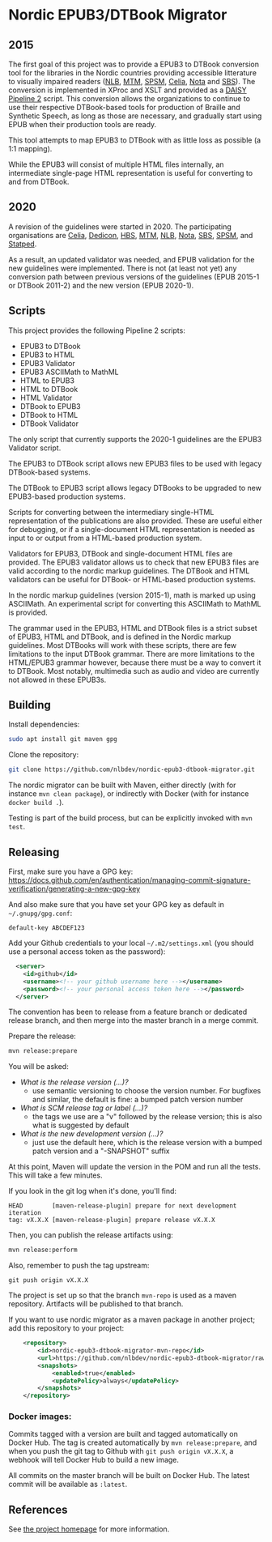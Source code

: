 Nordic EPUB3/DTBook Migrator
============================

## 2015

The first goal of this project was to provide a EPUB3 to DTBook conversion tool
for the libraries in the Nordic countries providing accessible litterature to
visually impaired readers ([NLB](http://www.nlb.no/), [MTM](http://mtm.se/),
[SPSM](http://www.spsm.se/),
[Celia](http://www.celia.fi/), [Nota](http://www.nota.nu/) and [SBS](http://sbs.ch/)).
The conversion is implemented in XProc and XSLT and provided as a
[DAISY Pipeline 2](http://www.daisy.org/pipeline2) script.
This conversion allows the organizations to continue to use their respective
DTBook-based tools for production of Braille and Synthetic Speech,
as long as those are necessary, and gradually start using EPUB when their
production tools are ready.

This tool attempts to map EPUB3 to DTBook with as little loss as possible (a 1:1 mapping).

While the EPUB3 will consist of multiple HTML files internally, an intermediate
single-page HTML representation is useful for converting to and from DTBook.

## 2020

A revision of the guidelines were started in 2020. The participating organisations are
[Celia](https://www.celia.fi/), [Dedicon](https://www.dedicon.nl/), [HBS](https://hbs.is/),
[MTM](https://mtm.se), [NLB](https://www.nlb.no/), [Nota](https://nota.dk/),
[SBS](https://www.sbs.ch/), [SPSM](https://www.spsm.se/), and [Statped](http://statped.no/).

As a result, an updated validator was needed, and EPUB validation for the new guidelines
were implemented. There is not (at least not yet) any conversion path between previous
versions of the guidelines (EPUB 2015-1 or DTBook 2011-2) and the new version (EPUB 2020-1).

## Scripts

This project provides the following Pipeline 2 scripts:

- EPUB3 to DTBook
- EPUB3 to HTML
- EPUB3 Validator
- EPUB3 ASCIIMath to MathML
- HTML to EPUB3
- HTML to DTBook
- HTML Validator
- DTBook to EPUB3
- DTBook to HTML
- DTBook Validator

The only script that currently supports the 2020-1 guidelines are
the EPUB3 Validator script.

The EPUB3 to DTBook script allows new EPUB3 files to be used
with legacy DTBook-based systems.

The DTBook to EPUB3 script allows legacy DTBooks to be upgraded to new
EPUB3-based production systems.

Scripts for converting between the intermediary single-HTML representation
of the publications are also provided. These are useful either for debugging,
or if a single-document HTML representation is needed as input to or output from
a HTML-based production system.

Validators for EPUB3, DTBook and single-document HTML files are provided.
The EPUB3 validator allows us to check that new EPUB3 files are valid according
to the nordic markup guidelines. The DTBook and HTML validators can be useful
for DTBook- or HTML-based production systems.

In the nordic markup guidelines (version 2015-1), math is marked up using ASCIIMath.
An experimental script for converting this ASCIIMath to MathML is provided.

The grammar used in the EPUB3, HTML and DTBook files is a strict subset of EPUB3, HTML and DTBook,
and is defined in the Nordic markup guidelines. Most DTBooks will work with these scripts,
there are few limitations to the input DTBook grammar. There are more limitations to the HTML/EPUB3
grammar however, because there must be a way to convert it to DTBook.
Most notably, multimedia such as audio and video are currently not allowed in these EPUB3s.

## Building

Install dependencies:

```bash
sudo apt install git maven gpg
```

Clone the repository:

```bash
git clone https://github.com/nlbdev/nordic-epub3-dtbook-migrator.git
```

The nordic migrator can be built with Maven,
either directly (with for instance `mvn clean package`),
or indirectly with Docker (with for instance `docker build .`).

Testing is part of the build process, but can be explicitly
invoked with `mvn test`.

<!--
To check the code conventions use a special Maven plugin: `mvn
editorconfig:check`. The conventions are defined in `.editorconfig`
which is picked up by most editors, see <https://editorconfig.org/>. You
can also fix the conventions in all files with `mvn
editorconfig:format`.
-->

## Releasing

First, make sure you have a GPG key:
https://docs.github.com/en/authentication/managing-commit-signature-verification/generating-a-new-gpg-key

And also make sure that you have set your GPG key as default in `~/.gnupg/gpg.conf`:

```
default-key ABCDEF123
```

Add your Github credentials to your local `~/.m2/settings.xml` (you should use a personal access token as the password):

```xml
  <server>
    <id>github</id>
    <username><!-- your github username here --></username>
    <password><!-- your personal access token here --></password>
  </server>
```

The convention has been to release from a feature branch or dedicated release branch, and then merge into the master branch in a merge commit.

Prepare the release:

```bash
mvn release:prepare
```

You will be asked:
- *What is the release version (…)?*
    - use semantic versioning to choose the version number. For bugfixes and similar, the default is fine: a bumped patch version number
- *What is SCM release tag or label (…)?*
    - the tags we use are a "v" followed by the release version; this is also what is suggested by default
- *What is the new development version (…)?*
    - just use the default here, which is the release version with a bumped patch version and a "-SNAPSHOT" suffix

At this point, Maven will update the version in the POM and run all the tests. This will take a few minutes.

If you look in the git log when it's done, you'll find:

```
HEAD        [maven-release-plugin] prepare for next development iteration
tag: vX.X.X [maven-release-plugin] prepare release vX.X.X
```

Then, you can publish the release artifacts using:

```bash
mvn release:perform
```

Also, remember to push the tag upstream:

```
git push origin vX.X.X
```

The project is set up so that the branch `mvn-repo` is used as a maven repository. Artifacts will be published to that branch.

If you want to use nordic migrator as a maven package in another project; add this repository to your project:

```xml
    <repository>
        <id>nordic-epub3-dtbook-migrator-mvn-repo</id>
        <url>https://github.com/nlbdev/nordic-epub3-dtbook-migrator/raw/mvn-repo/</url>
        <snapshots>
            <enabled>true</enabled>
            <updatePolicy>always</updatePolicy>
        </snapshots>
    </repository>
```


### Docker images:

Commits tagged with a version are built and tagged automatically on Docker Hub. The tag is created automatically by `mvn release:prepare`, and when you push the git tag to Github with `git push origin vX.X.X`, a webhook will tell Docker Hub to build a new image.

All commits on the master branch will be built on Docker Hub. The latest commit will be available as `:latest`.


## References

See [the project homepage](http://nlbdev.github.io/nordic-epub3-dtbook-migrator/) for more information.
